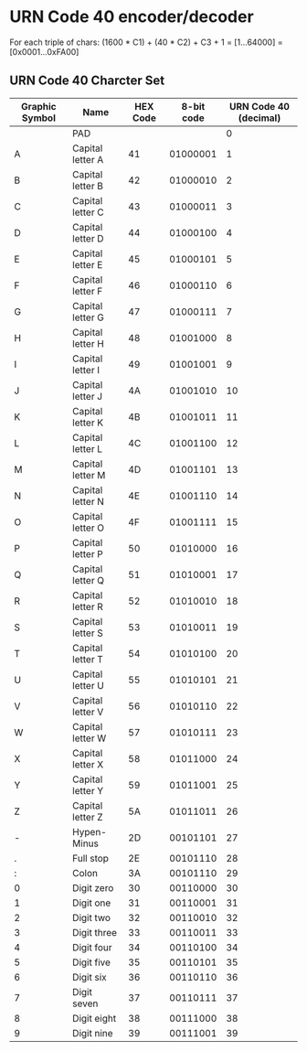 # URN Code 40 encoder/decoder

For each triple of chars: (1600 \* C1) + (40 \* C2) + C3 + 1 = [1...64000] = [0x0001...0xFA00]

## URN Code 40 Charcter Set

| Graphic Symbol | Name             | HEX Code | 8-bit code | URN Code 40 (decimal) |
| -------------- | ---------------- | -------- | ---------- | --------------------- |
|                | PAD              |          |            | 0                     |
| A              | Capital letter A | 41       | 01000001   | 1                     |
| B              | Capital letter B | 42       | 01000010   | 2                     |
| C              | Capital letter C | 43       | 01000011   | 3                     |
| D              | Capital letter D | 44       | 01000100   | 4                     |
| E              | Capital letter E | 45       | 01000101   | 5                     |
| F              | Capital letter F | 46       | 01000110   | 6                     |
| G              | Capital letter G | 47       | 01000111   | 7                     |
| H              | Capital letter H | 48       | 01001000   | 8                     |
| I              | Capital letter I | 49       | 01001001   | 9                     |
| J              | Capital letter J | 4A       | 01001010   | 10                    |
| K              | Capital letter K | 4B       | 01001011   | 11                    |
| L              | Capital letter L | 4C       | 01001100   | 12                    |
| M              | Capital letter M | 4D       | 01001101   | 13                    |
| N              | Capital letter N | 4E       | 01001110   | 14                    |
| O              | Capital letter O | 4F       | 01001111   | 15                    |
| P              | Capital letter P | 50       | 01010000   | 16                    |
| Q              | Capital letter Q | 51       | 01010001   | 17                    |
| R              | Capital letter R | 52       | 01010010   | 18                    |
| S              | Capital letter S | 53       | 01010011   | 19                    |
| T              | Capital letter T | 54       | 01010100   | 20                    |
| U              | Capital letter U | 55       | 01010101   | 21                    |
| V              | Capital letter V | 56       | 01010110   | 22                    |
| W              | Capital letter W | 57       | 01010111   | 23                    |
| X              | Capital letter X | 58       | 01011000   | 24                    |
| Y              | Capital letter Y | 59       | 01011001   | 25                    |
| Z              | Capital letter Z | 5A       | 01011011   | 26                    |
| -              | Hypen-Minus      | 2D       | 00101101   | 27                    |
| .              | Full stop        | 2E       | 00101110   | 28                    |
| :              | Colon            | 3A       | 00101110   | 29                    |
| 0              | Digit zero       | 30       | 00110000   | 30                    |
| 1              | Digit one        | 31       | 00110001   | 31                    |
| 2              | Digit two        | 32       | 00110010   | 32                    |
| 3              | Digit three      | 33       | 00110011   | 33                    |
| 4              | Digit four       | 34       | 00110100   | 34                    |
| 5              | Digit five       | 35       | 00110101   | 35                    |
| 6              | Digit six        | 36       | 00110110   | 36                    |
| 7              | Digit seven      | 37       | 00110111   | 37                    |
| 8              | Digit eight      | 38       | 00111000   | 38                    |
| 9              | Digit nine       | 39       | 00111001   | 39                    |
